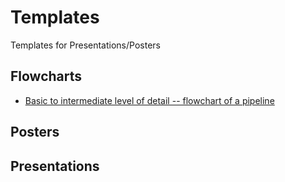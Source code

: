 # Templates

Templates for Presentations/Posters

## Flowcharts
* [Basic to intermediate level of detail -- flowchart of a pipeline](Data_PCI_Pipeline-swajid.pdf)


## Posters

## Presentations
